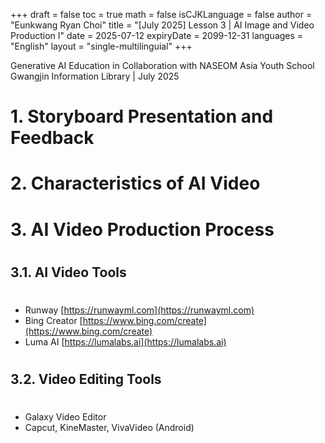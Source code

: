 +++
draft = false
toc = true
math = false
isCJKLanguage = false
author = "Eunkwang Ryan Choi"
title = "[July 2025] Lesson 3 | AI Image and Video Production I"
date = 2025-07-12
expiryDate = 2099-12-31
languages = "English"
layout = "single-multilinguial"
+++

Generative AI Education in Collaboration with NASEOM Asia Youth School
Gwangjin Information Library | July 2025

<!--more--> 

# 1. Storyboard Presentation and Feedback

#

# 2. Characteristics of AI Video

#

# 3. AI Video Production Process

#

## 3.1. AI Video Tools

#

* Runway [https://runwayml.com](https://runwayml.com)
* Bing Creator [https://www.bing.com/create](https://www.bing.com/create)
* Luma AI [https://lumalabs.ai](https://lumalabs.ai)

#

## 3.2. Video Editing Tools

#

* Galaxy Video Editor
* Capcut, KineMaster, VivaVideo (Android)
